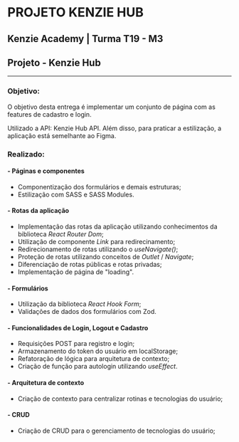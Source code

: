 # PROJETO KENZIE HUB

## Kenzie Academy | Turma T19 - M3
## Projeto - Kenzie Hub
----

### Objetivo:
O objetivo desta entrega é implementar um conjunto de página com as features de cadastro e login. 

Utilizado a API: Kenzie Hub API. Além disso, para praticar a estilização, a aplicação está semelhante ao Figma.  


### Realizado:

#### - Páginas e componentes
- Componentização dos formulários e demais estruturas;
- Estilização com SASS e SASS Modules.

#### - Rotas da aplicação
- Implementação das rotas da aplicação utilizando conhecimentos da biblioteca *React Router Dom*;
- Utilização de componente *Link* para redirecinamento;
- Redirecionamento de rotas utilizando o *useNavigate()*;
- Proteção de rotas utilizando conceitos de *Outlet* / *Navigate*;
- Diferenciação de rotas públicas e rotas privadas;
- Implementação de página de "loading".

#### - Formulários
- Utilização da biblioteca *React Hook Form*;
- Validações de dados dos formulários com Zod.

#### - Funcionalidades de Login, Logout e Cadastro
- Requisições POST para registro e login;
- Armazenamento do token do usuário em localStorage;
- Refatoração de lógica para arquitetura de contexto;
- Criação de função para autologin utilizando *useEffect*.

#### - Arquitetura de contexto
- Criação de contexto para centralizar rotinas e tecnologias do usuário;

#### - CRUD
- Criação de CRUD para o gerenciamento de tecnologias do usuário;
